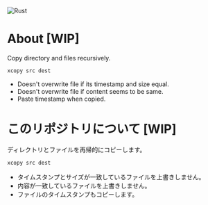 ![Rust](https://github.com/mass10/xcopy-rust/workflows/Rust/badge.svg)

# About [WIP]

Copy directory and files recursively.

```bash
xcopy src dest
```

* Doesn't overwrite file if its timestamp and size equal.
* Doesn't overwrite file if content seems to be same.
* Paste timestamp when copied.

# このリポジトリについて [WIP]

ディレクトリとファイルを再帰的にコピーします。

```bash
xcopy src dest
```

* タイムスタンプとサイズが一致しているファイルを上書きしません。
* 内容が一致しているファイルを上書きしません。
* ファイルのタイムスタンプもコピーします。
